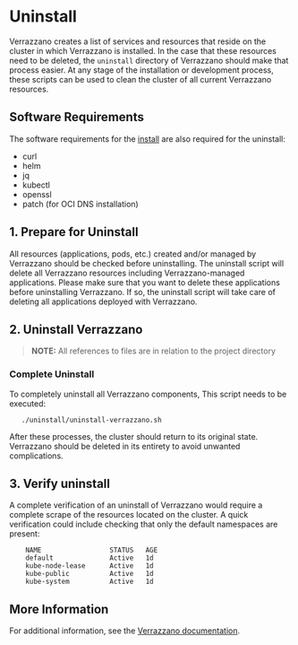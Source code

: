 # Uninstall

Verrazzano creates a list of services and resources that reside on the cluster in which Verrazzano is installed.
In the case that these resources need to be deleted, the `uninstall` directory of Verrazzano should make that process easier.
At any stage of the installation or development process, these scripts can be used to clean the cluster of all current Verrazzano resources.

## Software Requirements

The software requirements for the [install](../install/README.md) are also required for the uninstall:
* curl
* helm
* jq
* kubectl
* openssl
* patch (for OCI DNS installation)

## 1. Prepare for Uninstall

All resources (applications, pods, etc.) created and/or managed by Verrazzano should be checked before uninstalling.
The uninstall script will delete all Verrazzano resources including Verrazzano-managed applications. 
Please make sure that you want to delete these applications before uninstalling Verrazzano.
If so, the uninstall script will take care of deleting all applications deployed with Verrazzano.

## 2. Uninstall Verrazzano

> **NOTE:** All references to files are in relation to the project directory

### Complete Uninstall

To completely uninstall all Verrazzano components, This script needs to be executed:
```
   ./uninstall/uninstall-verrazzano.sh
```
After these processes, the cluster should return to its original state. 
Verrazzano should be deleted in its entirety to avoid unwanted complications.

## 3. Verify uninstall
A complete verification of an uninstall of Verrazzano would require a complete scrape of the resources located on the cluster.
A quick verification could include checking that only the default namespaces are present:
```
    NAME                 STATUS   AGE
    default              Active   1d
    kube-node-lease      Active   1d
    kube-public          Active   1d
    kube-system          Active   1d
```

## More Information
For additional information, see the [Verrazzano documentation](https://verrazzano.io/docs).